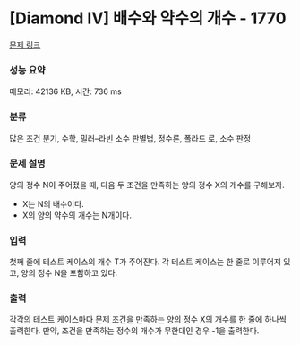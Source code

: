 # [Diamond IV] 배수와 약수의 개수 - 1770 

[문제 링크](https://www.acmicpc.net/problem/1770) 

### 성능 요약

메모리: 42136 KB, 시간: 736 ms

### 분류

많은 조건 분기, 수학, 밀러–라빈 소수 판별법, 정수론, 폴라드 로, 소수 판정

### 문제 설명

<p>양의 정수 N이 주어졌을 때, 다음 두 조건을 만족하는 양의 정수 X의 개수를 구해보자.</p>

<ul>
	<li>X는 N의 배수이다.</li>
	<li>X의 양의 약수의 개수는 N개이다.</li>
</ul>

### 입력 

 <p>첫째 줄에 테스트 케이스의 개수 T가 주어진다. 각 테스트 케이스는 한 줄로 이루어져 있고, 양의 정수 N을 포함하고 있다.</p>

### 출력 

 <p>각각의 테스트 케이스마다 문제 조건을 만족하는 양의 정수 X의 개수를 한 줄에 하나씩 출력한다. 만약, 조건을 만족하는 정수의 개수가 무한대인 경우 -1을 출력한다.</p>


